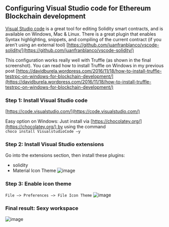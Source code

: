 ## Configuring Visual Studio code for Ethereum Blockchain development

[Visual Studio code](https://code.visualstudio.com/) is a great tool for editing Solidity smart contracts, and is available on Windows, Mac & Linux. There is a great plugin that enables Syntax highlighting, snippets, and compiling of the current contract (if you aren’t using an external tool) [https://github.com/juanfranblanco/vscode-solidity/](https://github.com/juanfranblanco/vscode-solidity/)

This configuration works really well with Truffle (as shown in the final screenshot). You can read how to install Truffle on Windows in my previous post [https://davidburela.wordpress.com/2016/11/18/how-to-install-truffle-testrpc-on-windows-for-blockchain-development/](https://davidburela.wordpress.com/2016/11/18/how-to-install-truffle-testrpc-on-windows-for-blockchain-development/)

### Step 1: Install Visual Studio code   
[https://code.visualstudio.com/](https://code.visualstudio.com/)

Easy option on Windows: Just install via [https://chocolatey.org/](https://chocolatey.org/) by using the command  
`choco install VisualstudioCode –y`

### Step 2: Install Visual Studio extensions  
Go into the extensions section, then install these plugins:

- solidity
- Material Icon Theme
![image](https://davidburela.files.wordpress.com/2016/11/image3.png)

### Step 3: Enable icon theme  
`File –> Preferences –> File Icon Theme`
![image](https://davidburela.files.wordpress.com/2016/11/image4.png)

### Final result: Sexy workspace  
![image](https://davidburela.files.wordpress.com/2016/11/image5.png)